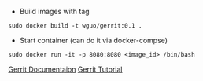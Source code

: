 * Build images with tag
```
sudo docker build -t wguo/gerrit:0.1 .
```

* Start container (can do it via docker-compse)
```
sudo docker run -it -p 8080:8080 <image_id> /bin/bash
```

[Gerrit Documentaion](https://gerrit-documentation.storage.googleapis.com/Documentation/2.14.1/index.html)
[Gerrit Tutorial](https://www.mediawiki.org/wiki/Gerrit/Tutorial#Setting_up_Git)
